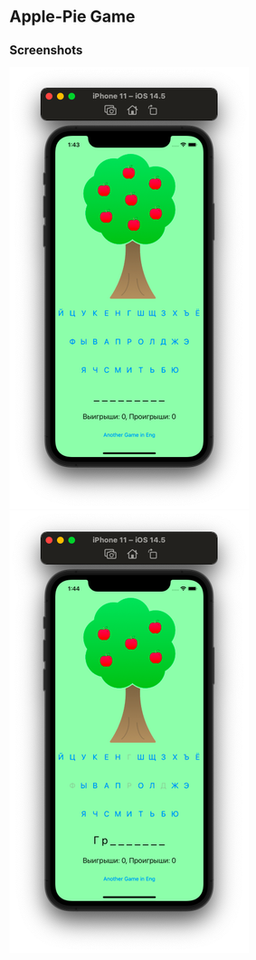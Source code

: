 # Apple-Pie Game

## Screenshots

![Screenshot1](https://github.com/ClearCut3000/Apple-Pie/blob/main/Apple%20Pie/Screenshots/scr001.png?raw=true)
![Screenshot2](https://github.com/ClearCut3000/Apple-Pie/blob/main/Apple%20Pie/Screenshots/scr002.png?raw=true)
